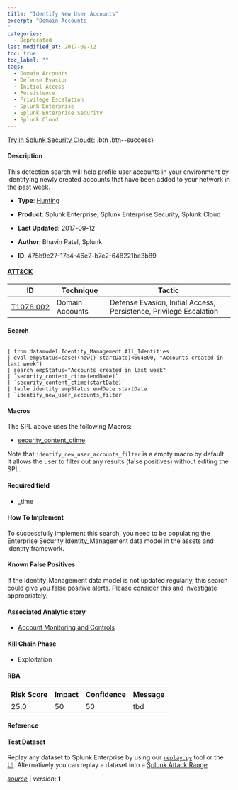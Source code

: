 ```yaml
---
title: "Identify New User Accounts"
excerpt: "Domain Accounts
"
categories:
  - Deprecated
last_modified_at: 2017-09-12
toc: true
toc_label: ""
tags:
  - Domain Accounts
  - Defense Evasion
  - Initial Access
  - Persistence
  - Privilege Escalation
  - Splunk Enterprise
  - Splunk Enterprise Security
  - Splunk Cloud
---
```




[Try in Splunk Security Cloud](https://www.splunk.com/en_splunk_app_enrichmentus/cyber-security.html){: .btn .btn--success}

#### Description

This detection search will help profile user accounts in your environment by identifying newly created accounts that have been added to your network in the past week.

- **Type**: [Hunting](https://github.com/splunk/security_content/wiki/object-Analytic-Types)
- **Product**: Splunk Enterprise, Splunk Enterprise Security, Splunk Cloud


- **Last Updated**: 2017-09-12
- **Author**: Bhavin Patel, Splunk
- **ID**: 475b9e27-17e4-46e2-b7e2-648221be3b89


#### [ATT&CK](https://attack.mitre.org/)

| ID             | Technique        |  Tactic             |
| -------------- | ---------------- |-------------------- |
| [T1078.002](https://attack.mitre.org/techniques/T1078/002/) | Domain Accounts | Defense Evasion, Initial Access, Persistence, Privilege Escalation |

#### Search

```

| from datamodel Identity_Management.All_Identities  
| eval empStatus=case((now()-startDate)<604800, "Accounts created in last week") 
| search empStatus="Accounts created in last week"
| `security_content_ctime(endDate)` 
| `security_content_ctime(startDate)`
| table identity empStatus endDate startDate 
| `identify_new_user_accounts_filter`
```

#### Macros
The SPL above uses the following Macros:
* [security_content_ctime](https://github.com/splunk/security_content/blob/develop/macros/security_content_ctime.yml)

Note that `identify_new_user_accounts_filter` is a empty macro by default. It allows the user to filter out any results (false positives) without editing the SPL.

#### Required field
* _time


#### How To Implement
To successfully implement this search, you need to be populating the Enterprise Security Identity_Management data model in the assets and identity framework.

#### Known False Positives
If the Identity_Management data model is not updated regularly, this search could give you false positive alerts. Please consider this and investigate appropriately.

#### Associated Analytic story
* [Account Monitoring and Controls](/stories/account_monitoring_and_controls)


#### Kill Chain Phase
* Exploitation



#### RBA

| Risk Score  | Impact      | Confidence   | Message      |
| ----------- | ----------- |--------------|--------------|
| 25.0 | 50 | 50 | tbd |




#### Reference


#### Test Dataset
Replay any dataset to Splunk Enterprise by using our [`replay.py`](https://github.com/splunk/attack_data#using-replaypy) tool or the [UI](https://github.com/splunk/attack_data#using-ui).
Alternatively you can replay a dataset into a [Splunk Attack Range](https://github.com/splunk/attack_range#replay-dumps-into-attack-range-splunk-server)



[*source*](https://github.com/splunk/security_content/tree/develop/detections/deprecated/identify_new_user_accounts.yml) \| *version*: **1**